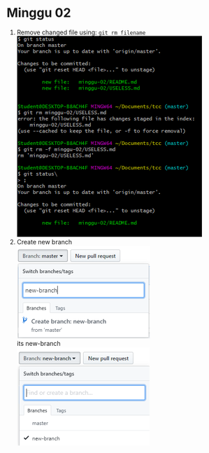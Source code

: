 # Minggu 02  
1. Remove changed file using: ```git rm filename```  
![Remove Changed File](images/01.PNG)  
2. Create new branch  
![Create new branch](images/02.PNG)  
its new-branch  
![Create new branch](images/03.PNG)  

